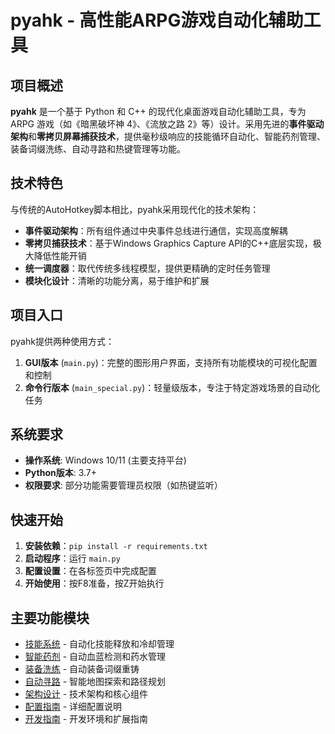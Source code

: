# pyahk - 高性能ARPG游戏自动化辅助工具

## 项目概述

**pyahk** 是一个基于 Python 和 C++ 的现代化桌面游戏自动化辅助工具，专为 ARPG 游戏（如《暗黑破坏神 4》、《流放之路 2》等）设计。采用先进的**事件驱动架构**和**零拷贝屏幕捕获技术**，提供毫秒级响应的技能循环自动化、智能药剂管理、装备词缀洗练、自动寻路和热键管理等功能。

## 技术特色

与传统的AutoHotkey脚本相比，pyahk采用现代化的技术架构：

- **事件驱动架构**：所有组件通过中央事件总线进行通信，实现高度解耦
- **零拷贝捕获技术**：基于Windows Graphics Capture API的C++底层实现，极大降低性能开销
- **统一调度器**：取代传统多线程模型，提供更精确的定时任务管理
- **模块化设计**：清晰的功能分离，易于维护和扩展

## 项目入口

pyahk提供两种使用方式：

1. **GUI版本** (`main.py`)：完整的图形用户界面，支持所有功能模块的可视化配置和控制
2. **命令行版本** (`main_special.py`)：轻量级版本，专注于特定游戏场景的自动化任务

## 系统要求

- **操作系统**: Windows 10/11 (主要支持平台)
- **Python版本**: 3.7+
- **权限要求**: 部分功能需要管理员权限（如热键监听）

## 快速开始

1. **安装依赖**：`pip install -r requirements.txt`
2. **启动程序**：运行 `main.py`
3. **配置设置**：在各标签页中完成配置
4. **开始使用**：按F8准备，按Z开始执行

## 主要功能模块

- [技能系统](./02-技能系统.md) - 自动化技能释放和冷却管理
- [智能药剂](./03-智能药剂.md) - 自动血蓝检测和药水管理
- [装备洗练](./04-装备洗练.md) - 自动装备词缀重铸
- [自动寻路](./05-自动寻路.md) - 智能地图探索和路径规划
- [架构设计](./06-架构设计.md) - 技术架构和核心组件
- [配置指南](./07-配置指南.md) - 详细配置说明
- [开发指南](./08-开发指南.md) - 开发环境和扩展指南